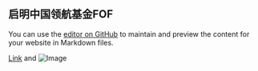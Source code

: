 ## 启明中国领航基金FOF

You can use the [editor on GitHub](https://github.com/H-cx/hcx.github.io/edit/gh-pages/index.md) to maintain and preview the content for your website in Markdown files.


[Link](url) and ![Image](src)
```
